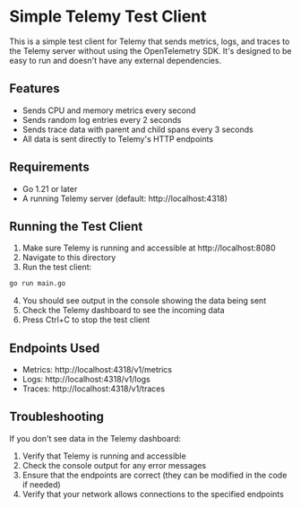 # Simple Telemy Test Client

This is a simple test client for Telemy that sends metrics, logs, and traces to the Telemy server without using the OpenTelemetry SDK. It's designed to be easy to run and doesn't have any external dependencies.

## Features

- Sends CPU and memory metrics every second
- Sends random log entries every 2 seconds
- Sends trace data with parent and child spans every 3 seconds
- All data is sent directly to Telemy's HTTP endpoints

## Requirements

- Go 1.21 or later
- A running Telemy server (default: http://localhost:4318)

## Running the Test Client

1. Make sure Telemy is running and accessible at http://localhost:8080
2. Navigate to this directory
3. Run the test client:

```bash
go run main.go
```

4. You should see output in the console showing the data being sent
5. Check the Telemy dashboard to see the incoming data
6. Press Ctrl+C to stop the test client

## Endpoints Used

- Metrics: http://localhost:4318/v1/metrics
- Logs: http://localhost:4318/v1/logs
- Traces: http://localhost:4318/v1/traces

## Troubleshooting

If you don't see data in the Telemy dashboard:

1. Verify that Telemy is running and accessible
2. Check the console output for any error messages
3. Ensure that the endpoints are correct (they can be modified in the code if needed)
4. Verify that your network allows connections to the specified endpoints 